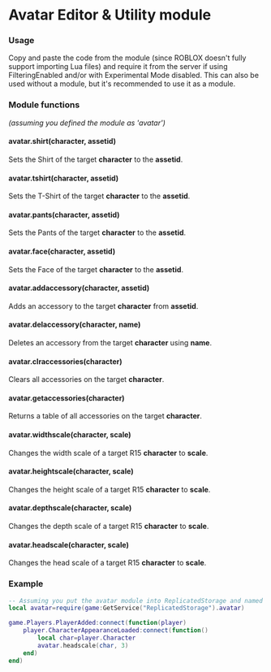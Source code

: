 # Avatar Editor & Utility module

### Usage
Copy and paste the code from the module (since ROBLOX doesn't fully support importing Lua files) and require it from the server if using FilteringEnabled and/or with Experimental Mode disabled. This can also be used without a module, but it's recommended to use it as a module.

### Module functions
_(assuming you defined the module as 'avatar')_

#### avatar.shirt(character, assetid)
Sets the Shirt of the target  **character** to the **assetid**.

#### avatar.tshirt(character, assetid)
Sets the T-Shirt of the target  **character** to the **assetid**.

#### avatar.pants(character, assetid)
Sets the Pants of the target  **character** to the **assetid**.

#### avatar.face(character, assetid)
Sets the Face of the target  **character** to the **assetid**.

#### avatar.addaccessory(character, assetid)
Adds an accessory to the target **character** from **assetid**.

#### avatar.delaccessory(character, name)
Deletes an accessory from the target  **character** using **name**.

#### avatar.clraccessories(character)
Clears all accessories on the target **character**.

#### avatar.getaccessories(character)
Returns a table of all accessories on the target **character**.

#### avatar.widthscale(character, scale)
Changes the width scale of a target R15 **character** to **scale**.

#### avatar.heightscale(character, scale)
Changes the height scale of a target R15 **character** to **scale**.

#### avatar.depthscale(character, scale)
Changes the depth scale of a target R15 **character** to **scale**.

#### avatar.headscale(character, scale)
Changes the head scale of a target R15 **character** to **scale**.


### Example
```Lua
-- Assuming you put the avatar module into ReplicatedStorage and named it 'avatar',
local avatar=require(game:GetService("ReplicatedStorage").avatar)

game.Players.PlayerAdded:connect(function(player)
	player.CharacterAppearanceLoaded:connect(function()
		local char=player.Character
		avatar.headscale(char, 3)
	end)
end)

